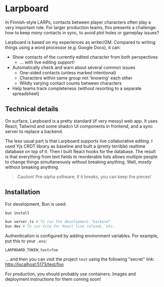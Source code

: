 # Larpboard

In Finnish-style LARPs, contacts between player characters often play a
very important role. For larger production teams, this presents a challenge:
how to keep _many_ contacts in sync, to avoid plot holes or gameplay issues?

Larpboard is based on my experiences as writer/GM. Compared to writing things
using a word processor (e.g. Google Docs), it can:

- Show contacts of the currently edited character from both perspectives
  - ... with live editing support!
- Automatically check and warn about several common issues
  - One-sided contacts (unless marked intentional)
  - Characters within same group not 'knowing' each other
  - Wildly varying contact counts between characters
- Help teams track completeness (without resorting to a separate spreadsheet)

## Technical details

On surface, Larpboard is a pretty standard (if very messy) web app.
It uses React, Tailwind and some shadcn UI components in frontend,
and a sync server to replace a backend.

The less usual part is that Larpboard supports live collaborative editing.
I used Yjs CRDT library as baseline and built a (pretty terrible) realtime
database on top of it. Then I built React hooks for the database. The result
is that everything from text fields to reorderable lists allows multiple
people to change things simultaneously without breaking anything.
Well, _mostly_ without breaking anything.

> Caution! Pre-alpha software; if it breaks, you can keep the pieces!

## Installation

For development, Bun is used:

```sh
bun install

bun server.ts # To run the development "backend"
bun dev # To run Vite for React live reloads, etc.
```

Authentication is configured by adding environment variables.
For example, put this to your `.env`:

```
LARPBOARD_TOKEN_test=foo
```

... and then you can visit the project `test` using the following "secret" link:
[http://localhost:5173/test/foo](http://localhost:5173/test/foo)

For production, you should probably use containers. Images and deployment
instructions for them coming soon!
